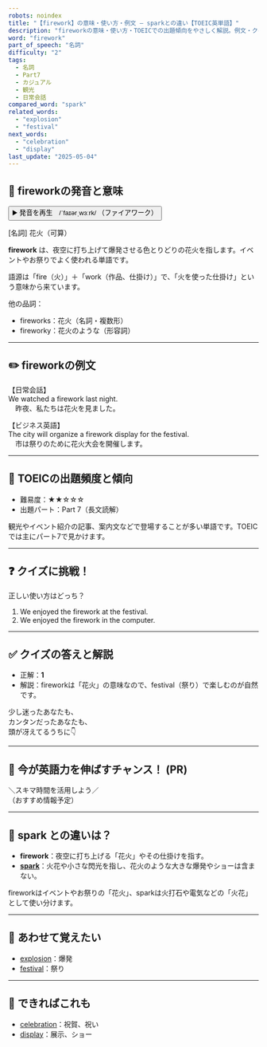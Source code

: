 ```yaml
---
robots: noindex
title: "【firework】の意味・使い方・例文 ― sparkとの違い【TOEIC英単語】"
description: "fireworkの意味・使い方・TOEICでの出題傾向をやさしく解説。例文・クイズ付きでsparkとの違いもわかりやすく学べます。"
word: "firework"
part_of_speech: "名詞"
difficulty: "2"
tags:
  - 名詞
  - Part7
  - カジュアル
  - 観光
  - 日常会話
compared_word: "spark"
related_words:
  - "explosion"
  - "festival"
next_words:
  - "celebration"
  - "display"
last_update: "2025-05-04"
---
```


## 🔰 fireworkの発音と意味

<button class="play-audio" onclick="playTTS('firework')">
  <span class="play-audio-main">
    ▶️ 発音を再生　/ˈfaɪərˌwɜːrk/
  </span>
  <span class="play-audio-sub">
    （ファイアワーク）
  </span>
</button>

[名詞] 花火（可算）

**firework** は、夜空に打ち上げて爆発させる色とりどりの花火を指します。イベントやお祭りでよく使われる単語です。

語源は「fire（火）」＋「work（作品、仕掛け）」で、「火を使った仕掛け」という意味から来ています。

他の品詞：  
- fireworks：花火（名詞・複数形）
- fireworky：花火のような（形容詞）

---

## ✏️ fireworkの例文

【日常会話】  
We watched a firework last night.  
　昨夜、私たちは花火を見ました。

【ビジネス英語】  
The city will organize a firework display for the festival.  
　市は祭りのために花火大会を開催します。

---

## 🎯 TOEICの出題頻度と傾向

- 難易度：★★☆☆☆
- 出題パート：Part 7（長文読解）

観光やイベント紹介の記事、案内文などで登場することが多い単語です。TOEICでは主にパート7で見かけます。

---

## ❓ クイズに挑戦！

正しい使い方はどっち？

1. We enjoyed the firework at the festival.  
2. We enjoyed the firework in the computer.

---

## ✅ クイズの答えと解説

- 正解：**1**
- 解説：fireworkは「花火」の意味なので、festival（祭り）で楽しむのが自然です。

少し迷ったあなたも、  
カンタンだったあなたも、  
頭が冴えてるうちに👇️

---

## 🚀 今が英語力を伸ばすチャンス！ (PR)

<div class="info-center">
＼スキマ時間を活用しよう／<br>  
（おすすめ情報予定）
</div>

---

## 🤔  spark との違いは？

- **firework**：夜空に打ち上げる「花火」やその仕掛けを指す。
- **[spark](/word/spark/)**：火花や小さな閃光を指し、花火のような大きな爆発やショーは含まない。

fireworkはイベントやお祭りの「花火」、sparkは火打石や電気などの「火花」として使い分けます。

---

## 🧩 あわせて覚えたい

- [explosion](/word/explosion/)：爆発
- [festival](/word/festival/)：祭り

---

## 📖 できればこれも

- [celebration](/word/celebration/)：祝賀、祝い
- [display](/word/display/)：展示、ショー

<!-- cvid: aid08_bid06 -->
